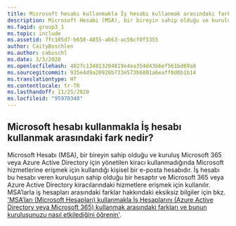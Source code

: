 ```yaml
---
title: Microsoft hesabı kullanmakla İş hesabı kullanmak arasındaki fark nedir?
description: Microsoft Hesabı (MSA), bir bireyin sahip olduğu ve kuruluş Office 365 veya Azure Active Directory için yönetilen kiracı kullanmadığında...
ms.faqid: group3_1
ms.topic: include
ms.assetid: 7fc185d7-b658-4855-a663-ac56cf0f5355
author: CaityBuschlen
ms.author: cabuschl
ms.date: 3/3/2020
ms.openlocfilehash: 4027c134813204819e4ea354d43b6ef561bd69a8
ms.sourcegitcommit: 935e4d9a20928b733e573b6801a6eaff0d0b1b14
ms.translationtype: HT
ms.contentlocale: tr-TR
ms.lasthandoff: 11/25/2020
ms.locfileid: "95970340"
---
```

## <a name="what-is-the-difference-between-using-a-microsoft-account-vs-work-account"></a>Microsoft hesabı kullanmakla İş hesabı kullanmak arasındaki fark nedir?

Microsoft Hesabı (MSA), bir bireyin sahip olduğu ve kuruluş Microsoft 365 veya Azure Active Directory için yönetilen kiracı kullanmadığında Microsoft hizmetlerine erişmek için kullandığı kişisel bir e-posta hesabıdır. İş hesabı bu hesabı veren kuruluşun sahip olduğu bir hesaptır ve Microsoft 365 veya Azure Active Directory kiracılarındaki hizmetlere erişmek için kullanılır. MSA’larla iş hesapları arasındaki farklar hakkındaki eksiksiz bilgiler için bkz. ['MSA’ları (Microsoft Hesapları) kullanmakla İş Hesaplarını (Azure Active Directory veya Microsoft 365) kullanmak arasındaki farkları ve bunun kuruluşunuzu nasıl etkilediğini öğrenin'](https://aka.ms/MSAvsAAD).
